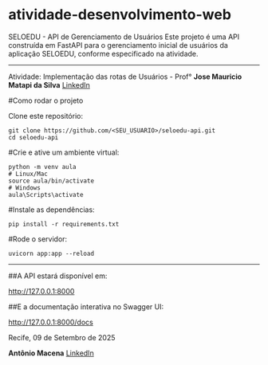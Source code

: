 # atividade-desenvolvimento-web
SELOEDU - API de Gerenciamento de Usuários
Este projeto é uma API construída em FastAPI para o gerenciamento inicial de usuários da aplicação SELOEDU, conforme especificado na atividade.

---
Atividade: Implementação das rotas de Usuários - Prof° **Jose Mauricio Matapi da Silva** [LinkedIn]()


#Como rodar o projeto

Clone este repositório:

```
git clone https://github.com/<SEU_USUARIO>/seloedu-api.git
cd seloedu-api
```

#Crie e ative um ambiente virtual:

```
python -m venv aula
# Linux/Mac
source aula/bin/activate
# Windows
aula\Scripts\activate
```

#Instale as dependências:

```
pip install -r requirements.txt
```

#Rode o servidor:

```
uvicorn app:app --reload
```

---


##A API estará disponível em:
 
http://127.0.0.1:8000

##E a documentação interativa no Swagger UI:

http://127.0.0.1:8000/docs



Recife, 09 de Setembro de 2025

**Antônio Macena** [LinkedIn](https://www.linkedin.com/in/antonio-macena/)